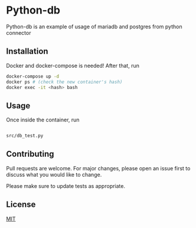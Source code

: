# Python-db

Python-db is an example of usage of mariadb and postgres from python connector

## Installation

Docker and docker-compose is needed!
After that, run


```bash
docker-compose up -d
docker ps # (check the new container's hash)
docker exec -it <hash> bash
```

## Usage

Once inside the container, run 

```bash

src/db_test.py

```

## Contributing
Pull requests are welcome. For major changes, please open an issue first to discuss what you would like to change.

Please make sure to update tests as appropriate.

## License
[MIT](https://choosealicense.com/licenses/mit/)
